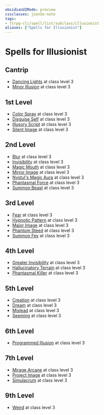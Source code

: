 ```yaml
---
obsidianUIMode: preview
cssclasses: json5e-note
tags:
- ttrpg-cli/spell/list/subclass/illusionist
aliases: ["Spells for Illusionist"]
---
```

# Spells for Illusionist

## Cantrip

- [Dancing Lights](3-Mechanics/CLI/spells/dancing-lights-xphb.md "XPHB") at class level 3
- [Minor Illusion](3-Mechanics/CLI/spells/minor-illusion-xphb.md "XPHB") at class level 3

## 1st Level

- [Color Spray](3-Mechanics/CLI/spells/color-spray-xphb.md "XPHB") at class level 3
- [Disguise Self](3-Mechanics/CLI/spells/disguise-self-xphb.md "XPHB") at class level 3
- [Illusory Script](3-Mechanics/CLI/spells/illusory-script-xphb.md "XPHB") at class level 3
- [Silent Image](3-Mechanics/CLI/spells/silent-image-xphb.md "XPHB") at class level 3

## 2nd Level

- [Blur](3-Mechanics/CLI/spells/blur-xphb.md "XPHB") at class level 3
- [Invisibility](3-Mechanics/CLI/spells/invisibility-xphb.md "XPHB") at class level 3
- [Magic Mouth](3-Mechanics/CLI/spells/magic-mouth-xphb.md "XPHB") at class level 3
- [Mirror Image](3-Mechanics/CLI/spells/mirror-image-xphb.md "XPHB") at class level 3
- [Nystul's Magic Aura](3-Mechanics/CLI/spells/nystuls-magic-aura-xphb.md "XPHB") at class level 3
- [Phantasmal Force](3-Mechanics/CLI/spells/phantasmal-force-xphb.md "XPHB") at class level 3
- [Summon Beast](3-Mechanics/CLI/spells/summon-beast-xphb.md "XPHB") at class level 3

## 3rd Level

- [Fear](3-Mechanics/CLI/spells/fear-xphb.md "XPHB") at class level 3
- [Hypnotic Pattern](3-Mechanics/CLI/spells/hypnotic-pattern-xphb.md "XPHB") at class level 3
- [Major Image](3-Mechanics/CLI/spells/major-image-xphb.md "XPHB") at class level 3
- [Phantom Steed](3-Mechanics/CLI/spells/phantom-steed-xphb.md "XPHB") at class level 3
- [Summon Fey](3-Mechanics/CLI/spells/summon-fey-xphb.md "XPHB") at class level 3

## 4th Level

- [Greater Invisibility](3-Mechanics/CLI/spells/greater-invisibility-xphb.md "XPHB") at class level 3
- [Hallucinatory Terrain](3-Mechanics/CLI/spells/hallucinatory-terrain-xphb.md "XPHB") at class level 3
- [Phantasmal Killer](3-Mechanics/CLI/spells/phantasmal-killer-xphb.md "XPHB") at class level 3

## 5th Level

- [Creation](3-Mechanics/CLI/spells/creation-xphb.md "XPHB") at class level 3
- [Dream](3-Mechanics/CLI/spells/dream-xphb.md "XPHB") at class level 3
- [Mislead](3-Mechanics/CLI/spells/mislead-xphb.md "XPHB") at class level 3
- [Seeming](3-Mechanics/CLI/spells/seeming-xphb.md "XPHB") at class level 3

## 6th Level

- [Programmed Illusion](3-Mechanics/CLI/spells/programmed-illusion-xphb.md "XPHB") at class level 3

## 7th Level

- [Mirage Arcane](3-Mechanics/CLI/spells/mirage-arcane-xphb.md "XPHB") at class level 3
- [Project Image](3-Mechanics/CLI/spells/project-image-xphb.md "XPHB") at class level 3
- [Simulacrum](3-Mechanics/CLI/spells/simulacrum-xphb.md "XPHB") at class level 3

## 9th Level

- [Weird](3-Mechanics/CLI/spells/weird-xphb.md "XPHB") at class level 3